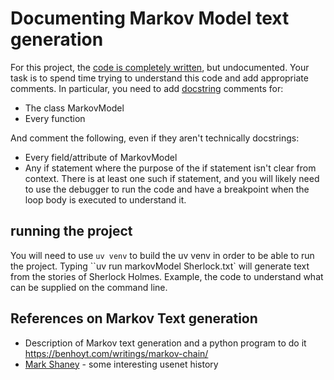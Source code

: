 # Documenting Markov Model text generation

For this project, the [code is completely written](markov_model.py), but undocumented. Your task is to spend time trying to understand this code and add appropriate comments. In particular, you need to add [docstring](https://peps.python.org/pep-0257/) comments for:

* The class MarkovModel
* Every function

And comment the following, even if they aren't technically docstrings:

* Every field/attribute of MarkovModel
* Any if statement where the purpose of the if statement isn't clear from context. There is at least one such if statement, and you will likely need to use the debugger to run the code and have a breakpoint when the loop body is executed to understand it.

## running the project

You will need to use `uv venv` to build the uv venv in order to be able to run the project.
Typing ``uv run markovModel Sherlock.txt` will generate text from the stories of Sherlock Holmes. 
Example, the code to understand what can be supplied on the command line.

## References on Markov Text generation

* Description of Markov text generation and a python program to do it <https://benhoyt.com/writings/markov-chain/>
* [Mark Shaney](https://en.wikipedia.org/wiki/Mark_V._Shaney) - some interesting usenet history